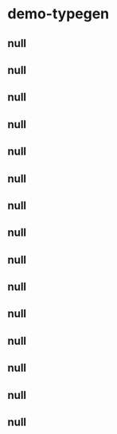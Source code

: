 # demo-typegen

## null

## null

## null

## null

## null

## null

## null

## null

## null

## null

## null

## null

## null

## null

## null
